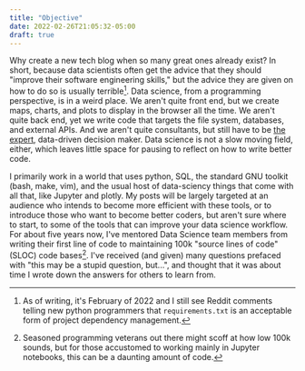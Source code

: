 ```yaml
---
title: "Objective"
date: 2022-02-26T21:05:32-05:00
draft: true
---
```


Why create a new tech blog when so many great ones already exist? In short,
because data scientists often get the advice that they should "improve their
software engineering skills," but the advice they are given on how to do so is
usually terrible[^0]. Data science, from a programming perspective, is in a
weird place. We aren't quite front end, but we create maps, charts, and plots to
display in the browser all the time. We aren't quite back end, yet we write code
that targets the file system, databases, and external APIs. And
we aren't quite consultants, but still have to be [the
expert](https://www.youtube.com/watch?v=BKorP55Aqvg), data-driven decision
maker. Data science is not a slow moving field, either, which leaves little
space for pausing to reflect on how to write better code.

I primarily work in a world that uses python, SQL, the standard GNU toolkit
(bash, make, vim), and the usual host of data-sciency things that come with all
that, like Jupyter and plotly. My posts will be largely targeted at an audience
who intends to become more efficient with these tools, or to introduce those who
want to become better coders, but aren't sure where to start, to some of the
tools that can improve your data science workflow.  For about five years now,
I've mentored Data Science team members from writing their first line of code to
maintaining 100k "source lines of code" (SLOC) code bases[^1]. I've received
(and given) many questions prefaced with "this may be a stupid question,
but...", and thought that it was about time I wrote down the answers for others
to learn from.

[^0]: As of writing, it's February of 2022 and I still see Reddit comments
telling new python programmers that `requirements.txt` is an acceptable form of
project dependency management.

[^1]: Seasoned programming veterans out there might scoff at how low 100k sounds,
but for those accustomed to working mainly in Jupyter notebooks, this can be a
daunting amount of code.
